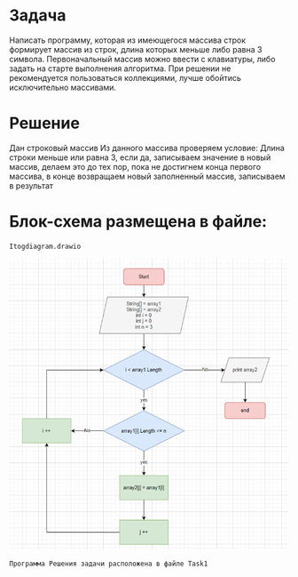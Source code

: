 # Задача

Написать программу, которая из имеющегося массива строк формирует массив из строк, длина которых меньше либо равна 3 символа. Первоначальный массив можно ввести с клавиатуры, либо задать на старте выполнения алгоритма. При решении не рекомендуется пользоваться коллекциями, лучше обойтись исключительно массивами.

# Решение

Дан строковый массив
Из данного массива проверяем условие: Длина строки меньше или равна 3, если да, записываем значение в новый массив, делаем это до тех пор, пока не достигнем конца первого массива, в конце возвращаем новый заполненный массив, записываем в результат

# Блок-схема размещена в файле:

    Itogdiagram.drawio

![Блок схема](Block-Shema.png)

    Программа Решения задачи расположена в файле Task1